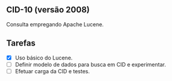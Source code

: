## CID-10 (versão 2008)

Consulta empregando Apache Lucene.

## Tarefas

- [x] Uso básico do Lucene. 
- [ ] Definir modelo de dados para busca em CID e experimentar.
- [ ] Efetuar carga da CID e testes.
